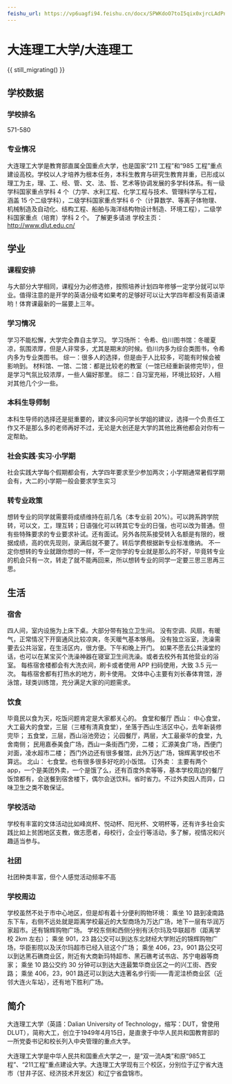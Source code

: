 ```yaml
---
feishu_url: https://vp6uagfi94.feishu.cn/docx/SPWKdoO7toI5qix0xjrcLAdPnAg
---
```


# 大连理工大学/大连理工

{{ still_migrating() }}

## 学校数据

### 学校排名

571-580

### 专业情况

大连理工大学是教育部直属全国重点大学，也是国家“211 工程”和“985 工程”重点建设高校。学校以人才培养为根本任务，本科生教育与研究生教育并重，已形成以理工为主，理、工、经、管、文、法、哲、艺术等协调发展的多学科体系。有一级学科国家重点学科 4 个（力学、水利工程、化学工程与技术、管理科学与工程，涵盖 15 个二级学科），二级学科国家重点学科 6 个（计算数学、等离子体物理、机械制造及自动化、结构工程、船舶与海洋结构物设计制造、环境工程），二级学科国家重点（培育）学科 2 个。
了解更多请进
学校主页：http://www.dlut.edu.cn/

## 学业

### 课程安排

与大部分大学相同，课程分为必修选修，按照培养计划四年修够一定学分就可以毕业。值得注意的是开学的英语分级考如果考的足够好可以让大学四年都没有英语课哟！体育课最新的一届要上三年。

### 学习情况

学习不能松懈，大学完全靠自主学习。
学习场所：
令希、伯川图书馆：冬暖夏凉，氛围浓厚，但是人非常多，尤其是期末的时候。伯川内多为综合类图书，令希内多为专业类图书。
综一：很多人的选择，但是由于人比较多，可能有时候会被影响到。
材料馆、一馆、二馆：都是比较老的教室（一馆已经重新装修完毕），但是学习气氛比较浓厚，一些人偏好那里。
综二：自习室充裕，环境比较好，人相对其他几个少一些。

### 本科生导师制

本科生导师的选择还是挺重要的，建议多问问学长学姐的建议，选择一个负责任工作又不是那么多的老师再好不过，无论是大创还是大学的其他比赛他都会对你有一定帮助。

### 社会实践·实习·小学期

社会实践大学每个假期都会有，大学四年要求至少参加两次；小学期通常暑假学期会有，大二的小学期一般会要求学生实习

### 转专业政策

想转专业的同学就需要将成绩维持在前几名（本专业前 20%）。可以跨系跨学院转，可以文，工，理互转；日语强化可以转其它专业的日强，也可以改为普通。但有些特殊要求的专业要求补试。还有面试。另外各院系接受转入名额是有限的，根据成绩，高的优先现则，录满后就不要了。转后学费根据新专业标准缴纳。
不一定你想转的专业就跟你想的一样，不一定你学的专业就是那么的不好，毕竟转专业的机会只有一次，转走了就不能再回来，所以想转专业的同学一定要三思三思再三思。

## 生活

### 宿舍

四人间，室内设施为上床下桌。大部分带有独立卫生间。
没有空调、风扇，有暖气，正常情况下开窗通风比较凉爽，冬天暖气基本够用。
没有独立浴室，洗澡需要去公共浴室，在生活区内，很方便。下午和晚上开门。
如果不愿去公共澡堂的话，也可以在某宝买个洗澡神器在寝室卫生间洗澡。或者去校外有其他营业的浴室。
每栋宿舍楼都会有大洗衣间，刷卡或者使用 APP 扫码使用，大致 3.5 元一次。
每栋宿舍都有打热水的地方，刷卡使用。
文体中心主要有刘长春体育馆，游泳馆，球类训练馆，充分满足大家的问题需求。

### 饮食

毕竟民以食为天，吃饭问题肯定是大家都关心的。
食堂和餐厅
西山：
中心食堂，大工最大的食堂，三层（三楼有清真食堂），坐落于西山生活区中心，去年新装修完毕；
五食堂，三层，西山浴池旁边；
沁园餐厅，两层，大工最豪华的食堂，九舍南侧；
民用嘉泰美食广场，西山一条街西门旁，二楼；
汇源美食广场，西便门对面，凌水超市二楼；
西门外边还有很多餐馆，此外万达广场，锦辉离学校也不算远。
北山：
七食堂。也有很多很多好吃的小饭馆。
订外卖：
主要有两个 app，一个是美团外卖，一个是饿了么，还有百度外卖等等，基本学校周边的餐厅饭馆都有，会送餐到宿舍楼下，偶尔会送饮料。省时省力。不过外卖因人而异，口味卫生之类不敢保证。

### 学校活动

学校有丰富的文体活动比如峰岚杯、悦动杯、阳光杯、文明杯等，还有许多社会实践比如上贫困地区支教，做志愿者，母校行，企业行等活动，多了解，视情况和兴趣适当参与。

### 社团

社团种类丰富，但个人感觉活动频率不高

### 学校周边

学校虽然不处于市中心地区，但是却有着十分便利购物环境：
乘坐 10 路到凌南路东下车，右侧不远处就是距离学校最近的大型商场为万达广场，地下一层有华润万家超市。还有锦辉购物广场。
学校东侧和西侧分别有沃尔玛及华联超市（距离学校 2km 左右）；
乘坐 901，23 路公交可以到达东北财经大学附近的锦辉购物广场，华臣影院以及沃尔玛超市已经入驻这个广场；
乘坐 406，23，901 路公交可以到达黑石礁商业区，附近有大商新玛特超市、黑石礁考试书店、苏宁电器等商家；
乘坐 10 路公交约 30 分钟可以到达大连最繁华商业区之一的兴工街、西安路；
乘坐 406，23，901 路还可以到达大连著名步行街——青泥洼桥商业区（近邻大连火车站），还有地下胜利广场。

## 简介

大连理工大学（英語：Dalian University of Technology，缩写：DUT，曾使用DLUT），简称大工，创立于1949年4月15日，是直隶于中华人民共和国教育部的一所党委书记和校长列入中央管理的重点大学。

大连理工大学是中华人民共和国重点大学之一，是“双一流A类”和原“985工程”、“211工程”重点建设大学。大连理工大学现有三个校区，分别位于辽宁省大连市（甘井子区、经济技术开发区）和辽宁省盘锦市。
